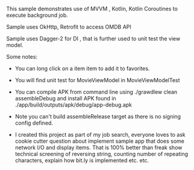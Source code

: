 This sample demonstrates use of MVVM , Kotlin, Kotlin Coroutines to execute background job.

Sample uses OkHttp, Retrofit to access OMDB API

Sample uses Dagger-2 for DI , that is further used to unit test the view model.

Some notes:

* You can long click on a item item to add it to favorites.

* You will find unit test for MovieViewModel in MovieViewModelTest

* You can compile APK from command line using ./grawdlew clean assembleDebug and install APK found in ./app/build/outputs/apk/debug/app-debug.apk

* Note you can't build assembleRelease target as there is no signing config defined.

* I created this project as part of my job search, everyone loves to ask cookie cutter question about implement 
  sample app that does some network I/O and display items. 
  That is 100% better than freak show technical screening of reversing string, counting number of repeating characters, explain how bit.ly is implemented 
  etc. etc. 
